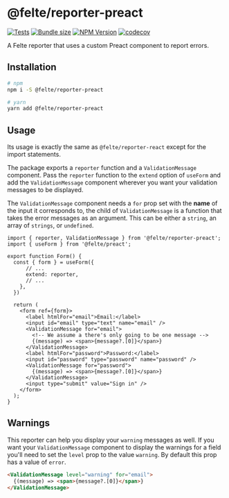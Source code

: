 # @felte/reporter-preact

[![Tests](https://github.com/pablo-abc/felte/workflows/Tests/badge.svg)](https://github.com/pablo-abc/felte/actions/workflows/test.yml)
[![Bundle size](https://img.shields.io/bundlephobia/min/@felte/reporter-preact)](https://bundlephobia.com/result?p=@felte/reporter-preact)
[![NPM Version](https://img.shields.io/npm/v/@felte/reporter-preact)](https://www.npmjs.com/package/@felte/reporter-preact)
[![codecov](https://codecov.io/gh/pablo-abc/felte/branch/main/graph/badge.svg?token=T73OJZ50LC)](https://codecov.io/gh/pablo-abc/felte)

A Felte reporter that uses a custom Preact component to report errors.

## Installation

```sh
# npm
npm i -S @felte/reporter-preact

# yarn
yarn add @felte/reporter-preact
```

## Usage

Its usage is exactly the same as `@felte/reporter-react` except for the import statements.

The package exports a `reporter` function and a `ValidationMessage` component. Pass the `reporter` function to the `extend` option of `useForm` and add the `ValidationMessage` component wherever you want your validation messages to be displayed.

The `ValidationMessage` component needs a `for` prop set with the **name** of the input it corresponds to, the child of `ValidationMessage` is a function that takes the error messages as an argument. This can be either a `string`, an array of `strings`, or `undefined`.

```tsx
import { reporter, ValidationMessage } from '@felte/reporter-preact';
import { useForm } from '@felte/preact';

export function Form() {
  const { form } = useForm({
      // ...
      extend: reporter,
      // ...
    },
  })

  return (
    <form ref={form}>
      <label htmlFor="email">Email:</label>
      <input id="email" type="text" name="email" />
      <ValidationMessage for="email">
        <!-- We assume a there's only going to be one message -->
        {(message) => <span>{message?.[0]}</span>}
      </ValidationMessage>
      <label htmlFor="password">Password:</label>
      <input id="password" type="password" name="password" />
      <ValidationMessage for="password">
        {(message) => <span>{message?.[0]}</span>}
      </ValidationMessage>
      <input type="submit" value="Sign in" />
    </form>
  );
}
```

## Warnings

This reporter can help you display your `warning` messages as well. If you want your `ValidationMessage` component to display the warnings for a field you'll need to set the `level` prop to the value `warning`. By default this prop has a value of `error`.

```html
<ValidationMessage level="warning" for="email">
  {(message) => <span>{message?.[0]}</span>}
</ValidationMessage>
```
